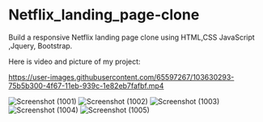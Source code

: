 # Netflix_landing_page-clone

Build a responsive Netflix landing page clone using HTML,CSS JavaScript ,Jquery, Bootstrap. 

Here is video and picture of my project:

https://user-images.githubusercontent.com/65597267/103630293-75b5b300-4f67-11eb-939c-1e82eb7fafbf.mp4


![Screenshot (1001)](https://user-images.githubusercontent.com/65597267/106600096-f922ee00-657f-11eb-8c68-286915ee00a8.png)
![Screenshot (1002)](https://user-images.githubusercontent.com/65597267/106600165-0b049100-6580-11eb-99a3-39bda7f04705.png)
![Screenshot (1003)](https://user-images.githubusercontent.com/65597267/106600194-13f56280-6580-11eb-8481-7155653929ec.png)
![Screenshot (1004)](https://user-images.githubusercontent.com/65597267/106600221-1ce63400-6580-11eb-9fec-8000e2d15400.png)
![Screenshot (1005)](https://user-images.githubusercontent.com/65597267/106600254-27a0c900-6580-11eb-8451-8e11c46fa14b.png)


